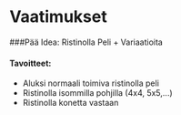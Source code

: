 # Vaatimukset

###Pää Idea: Ristinolla Peli + Variaatioita

#### Tavoitteet:

* Aluksi normaali toimiva ristinolla peli
* Ristinolla isommilla pohjilla (4x4, 5x5,...)
* Ristinolla konetta vastaan
